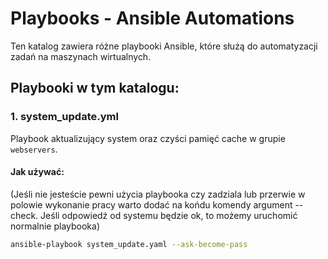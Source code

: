 # Playbooks - Ansible Automations

Ten katalog zawiera różne playbooki Ansible, które służą do automatyzacji zadań na maszynach wirtualnych.

## Playbooki w tym katalogu:

### 1. **system_update.yml**
Playbook aktualizujący system oraz czyści pamięć cache w grupie `webservers`.

#### Jak używać:
(Jeśli nie jesteście pewni użycia playbooka czy zadziala lub przerwie w polowie wykonanie pracy warto dodać na końdu komendy argument 
--check. Jeśli odpowiedź od systemu będzie ok, to możemy uruchomić normalnie playbooka)
```bash
ansible-playbook system_update.yaml --ask-become-pass
